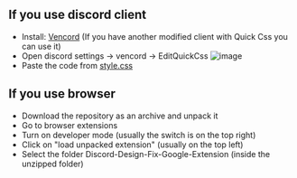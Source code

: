 ## If you use discord client
* Install: [Vencord](https://vencord.dev/download/) (If you have another modified client with Quick Css you can use it)
* Open discord settings -> vencord -> EditQuickCss
![image](https://github.com/user-attachments/assets/5f06c911-4745-48c8-9424-5aa40a46f288)
* Paste the code from [style.css](style.css)

## If you use browser
* Download the repository as an archive and unpack it
* Go to browser extensions
* Turn on developer mode (usually the switch is on the top right)
* Click on "load unpacked extension" (usually on the top left)
* Select the folder Discord-Design-Fix-Google-Extension (inside the unzipped folder)

